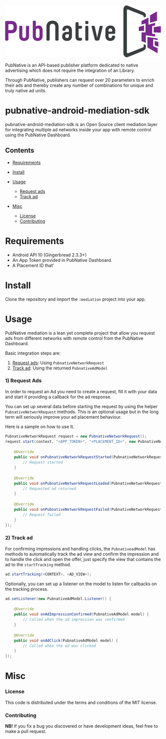 ![ScreenShot](PNLogo.png)

PubNative is an API-based publisher platform dedicated to native advertising which does not require the integration of an Library.

Through PubNative, publishers can request over 20 parameters to enrich their ads and thereby create any number of combinations for unique and truly native ad units.

# pubnative-android-mediation-sdk

pubnative-android-mediation-sdk is an Open Source client mediation layer for integrating multiple ad networks inside your app with remote control using the PubNative Dashboard.

## Contents

* [Requirements](#requirements)
* [Install](#install)
* [Usage](#usage)
  * [Request ads](#usage_request)
  * [Track ad](#usage_track_ad)

* [Misc](#misc)
  * [License](#misc_license)
  * [Contributing](#misc_contributing)

<a name="requirements"></a>
# Requirements

* Android API 10 (Gingerbread 2.3.3+)
* An App Token provided in PubNative Dashboard.
* A Placement ID that'

<a name="install"></a>
# Install

Clone the repository and import the `:mediation` project into your app.

<a name="usage"></a>
# Usage

PubNative mediation is a lean yet complete project that allow you request ads from different networks with remote control from the PubNative Dashboard.

Basic integration steps are:

1. [Request ads](#usage_request): Using `PubnativeNetworkRequest`
3. [Track ad](#usage_track_ad): Using the returned `PubnativeAdModel`

<a name="usage_request"></a>
### 1) Request Ads

In order to request an Ad you need to create a request, fill it with your data and start it providing a callback for the ad response.

You can set up several data before starting the request by using the helper `PubnativeNetworkRequest` methods. This is an optional usage but in the long term will seriously improve your ad placement behaviour.

Here is a sample on how to use It.

```java
PubnativeNetworkRequest request = new PubnativeNetworkRequest();
request.start(context, "<APP_TOKEN>", "<PLACEMENT_ID>", new PubnativeNetworkRequest.Listener() {

	@Override
    public void onPubnativeNetworkRequestStarted(PubnativeNetworkRequest request) {
        // Request started
    }

    @Override
    public void onPubnativeNetworkRequestLoaded(PubnativeNetworkRequest request, PubnativeAdModel ad) {
        // Requested ad returned
    }

    @Override
    public void onPubnativeNetworkRequestFailed(PubnativeNetworkRequest request, Exception exception) {
        // Request failed
    }
});
```

<a name="usage_track_ad"></a>
### 2) Track ad

For confirming impressions and handling clicks, the `PubnativeadModel` has methods to automatically track the ad view and confirm the impression and to handle the click and open the offer, just specify the view that contains the ad to the `startTracking` method.

```java
ad.startTracking(<CONTEXT>, <AD_VIEW>);
```

Optionally, you can set up a listener on the model to listen for callbacks on the tracking process.

```java
ad.setListener(new PubnativeAdModel.Listener() {

    @Override
    public void onAdImpressionConfirmed(PubnativeAdModel model) {
        // Called when the ad impression was confirmed
    }
    
    @Override
    public void onAdClick(PubnativeAdModel model) {
        // Called when the ad was clicked
    }
});
```

<a name="misc"></a>
# Misc

<a name="misc_license"></a>
### License

This code is distributed under the terms and conditions of the MIT license.

<a name="misc_contributing"></a>
### Contributing

**NB!** If you fix a bug you discovered or have development ideas, feel free to make a pull request.

